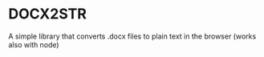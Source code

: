 # DOCX2STR
A simple library that converts .docx files to plain text in the browser (works also with node)